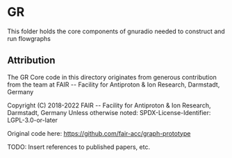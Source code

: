 # GR

This folder holds the core components of gnuradio needed to construct and run flowgraphs

## Attribution

The GR Core code in this directory originates from generous contribution from the team at FAIR -- 
Facility for Antiproton & Ion Research, Darmstadt, Germany

Copyright (C) 2018-2022 FAIR -- Facility for Antiproton & Ion Research, Darmstadt, Germany
Unless otherwise noted: SPDX-License-Identifier: LGPL-3.0-or-later

Original code here:
https://github.com/fair-acc/graph-prototype

TODO: Insert references to published papers, etc.